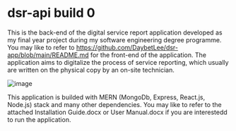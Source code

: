 # dsr-api build 0

This is the back-end of the digital service report application developed as my final year project during my software engineering degree programme.
You may like to refer to https://github.com/DaybetLee/dsr-app/blob/main/README.md for the front-end of the application.
The application aims to digitalize the process of service reporting, which usually are written on the physical copy by an on-site technician.

![image](https://user-images.githubusercontent.com/55645717/122185856-0651d100-cec0-11eb-8a58-f30fc76c07cb.png)

This application is builded with MERN (MongoDb, Express, React.js, Node.js) stack and many other dependencies.
You may like to refer to the attached Installation Guide.docx or User Manual.docx if you are interestedd to run the application.
